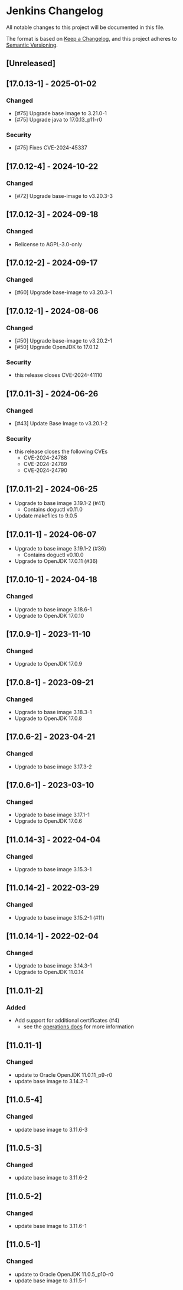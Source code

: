 # Jenkins Changelog
All notable changes to this project will be documented in this file.

The format is based on [Keep a Changelog](https://keepachangelog.com/en/1.0.0/),
and this project adheres to [Semantic Versioning](https://semver.org/spec/v2.0.0.html).

## [Unreleased]

## [17.0.13-1] - 2025-01-02
### Changed
- [#75] Upgrade base image to 3.21.0-1
- [#75] Upgrade java to 17.0.13_p11-r0

### Security
- [#75] Fixes CVE-2024-45337

## [17.0.12-4] - 2024-10-22
### Changed
- [#72] Upgrade base-image to v3.20.3-3

## [17.0.12-3] - 2024-09-18
### Changed
- Relicense to AGPL-3.0-only

## [17.0.12-2] - 2024-09-17
### Changed
- [#60] Upgrade base-image to v3.20.3-1

## [17.0.12-1] - 2024-08-06
### Changed
- [#50] Upgrade base-image to v3.20.2-1
- [#50] Upgrade OpenJDK to 17.0.12

### Security
- this release closes CVE-2024-41110

## [17.0.11-3] - 2024-06-26
### Changed
- [#43] Update Base Image to v3.20.1-2

### Security
- this release closes the following CVEs
    - CVE-2024-24788
    - CVE-2024-24789
    - CVE-2024-24790

## [17.0.11-2] - 2024-06-25
- Upgrade to base image 3.19.1-2 (#41)
    - Contains doguctl v0.11.0
- Update makefiles to 9.0.5

## [17.0.11-1] - 2024-06-07
- Upgrade to base image 3.19.1-2 (#36)
  - Contains doguctl v0.10.0
- Upgrade to OpenJDK 17.0.11 (#36)

## [17.0.10-1] - 2024-04-18
### Changed
- Upgrade to base image 3.18.6-1
- Upgrade to OpenJDK 17.0.10

## [17.0.9-1] - 2023-11-10
### Changed
- Upgrade to OpenJDK 17.0.9

## [17.0.8-1] - 2023-09-21
### Changed
- Upgrade to base image 3.18.3-1
- Upgrade to OpenJDK 17.0.8

## [17.0.6-2] - 2023-04-21
### Changed
- Upgrade to base image 3.17.3-2

## [17.0.6-1] - 2023-03-10
### Changed
- Upgrade to base image 3.17.1-1
- Upgrade to OpenJDK 17.0.6

## [11.0.14-3] - 2022-04-04
### Changed
- Upgrade to base image 3.15.3-1

## [11.0.14-2] - 2022-03-29
### Changed
- Upgrade to base image 3.15.2-1 (#11)

## [11.0.14-1] - 2022-02-04
### Changed
- Upgrade to base image 3.14.3-1
- Upgrade to OpenJDK 11.0.14

## [11.0.11-2]
### Added
- Add support for additional certificates (#4)
   - see the [operations docs](docs/operations_en.md) for more information

## [11.0.11-1]
### Changed
- update to Oracle OpenJDK 11.0.11_p9-r0
- update base image to 3.14.2-1

## [11.0.5-4]
### Changed
- update base image to 3.11.6-3

## [11.0.5-3]
### Changed
- update base image to 3.11.6-2

## [11.0.5-2]
### Changed
- update base image to 3.11.6-1

## [11.0.5-1]
### Changed
- update to Oracle OpenJDK 11.0.5_p10-r0
- update base image to 3.11.5-1
